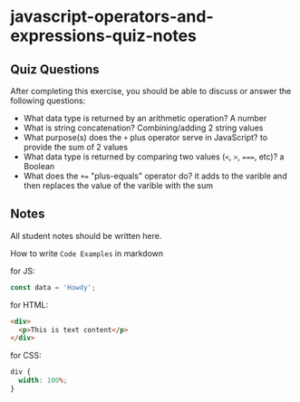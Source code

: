 # javascript-operators-and-expressions-quiz-notes

## Quiz Questions

After completing this exercise, you should be able to discuss or answer the following questions:

- What data type is returned by an arithmetic operation?
  A number
- What is string concatenation?
  Combining/adding 2 string values
- What purpose(s) does the `+` plus operator serve in JavaScript?
  to provide the sum of 2 values
- What data type is returned by comparing two values (`<`, `>`, `===`, etc)?
  a Boolean
- What does the `+=` "plus-equals" operator do?
  it adds to the varible and then replaces the value of the varible with the sum

## Notes

All student notes should be written here.

How to write `Code Examples` in markdown

for JS:

```javascript
const data = 'Howdy';
```

for HTML:

```html
<div>
  <p>This is text content</p>
</div>
```

for CSS:

```css
div {
  width: 100%;
}
```
